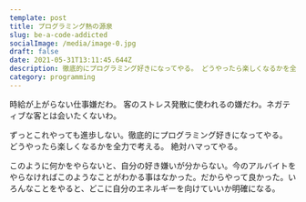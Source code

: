 ```yaml
---
template: post
title: プログラミング熱の源泉
slug: be-a-code-addicted
socialImage: /media/image-0.jpg
draft: false
date: 2021-05-31T13:11:45.644Z
description: 徹底的にプログラミング好きになってやる。 どうやったら楽しくなるかを全力で考える。 絶対ハマってやる。
category: programming
---
```

時給が上がらない仕事嫌だわ。
客のストレス発散に使われるの嫌だわ。ネガティブな客とは会いたくないわ。

ずっとこれやっても進歩しない。徹底的にプログラミング好きになってやる。
どうやったら楽しくなるかを全力で考える。
絶対ハマってやる。

このように何かをやらないと、自分の好き嫌いが分からない。今のアルバイトをやらなければこのようなことがわかる事はなかった。だからやって良かった。いろんなことをやると、どこに自分のエネルギーを向けていいか明確になる。